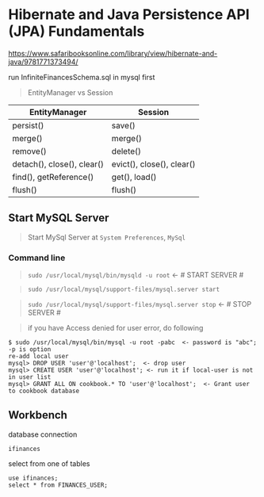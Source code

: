 # Hibernate and Java Persistence API (JPA) Fundamentals

https://www.safaribooksonline.com/library/view/hibernate-and-java/9781771373494/

run InfiniteFinancesSchema.sql in mysql first

> EntityManager vs Session

| EntityManager              | Session                   |
|----------------------------|---------------------------|
| persist()                  | save()                    |
| merge()                    | merge()                   |
| remove()                   | delete()                  |
| detach(), close(), clear() | evict(), close(), clear() |
| find(), getReference()     | get(), load()             |
| flush()                    | flush()                   |

## Start MySQL Server

> Start MySql Server at `System Preferences`, `MySql`

### Command line

> `sudo /usr/local/mysql/bin/mysqld -u root` <- # START SERVER #

> `sudo /usr/local/mysql/support-files/mysql.server start`

> `sudo /usr/local/mysql/support-files/mysql.server stop` <- # STOP SERVER #

> if you have Access denied for user error, do following

```
$ sudo /usr/local/mysql/bin/mysql -u root -pabc  <- password is "abc"; -p is option
re-add local user
mysql> DROP USER 'user'@'localhost';  <- drop user
mysql> CREATE USER 'user'@'localhost'; <- run it if local-user is not in user list
mysql> GRANT ALL ON cookbook.* TO 'user'@'localhost';  <- Grant user to cookbook database
```

## Workbench

database connection

```
ifinances
```

select from one of tables

```
use ifinances;
select * from FINANCES_USER;
```

